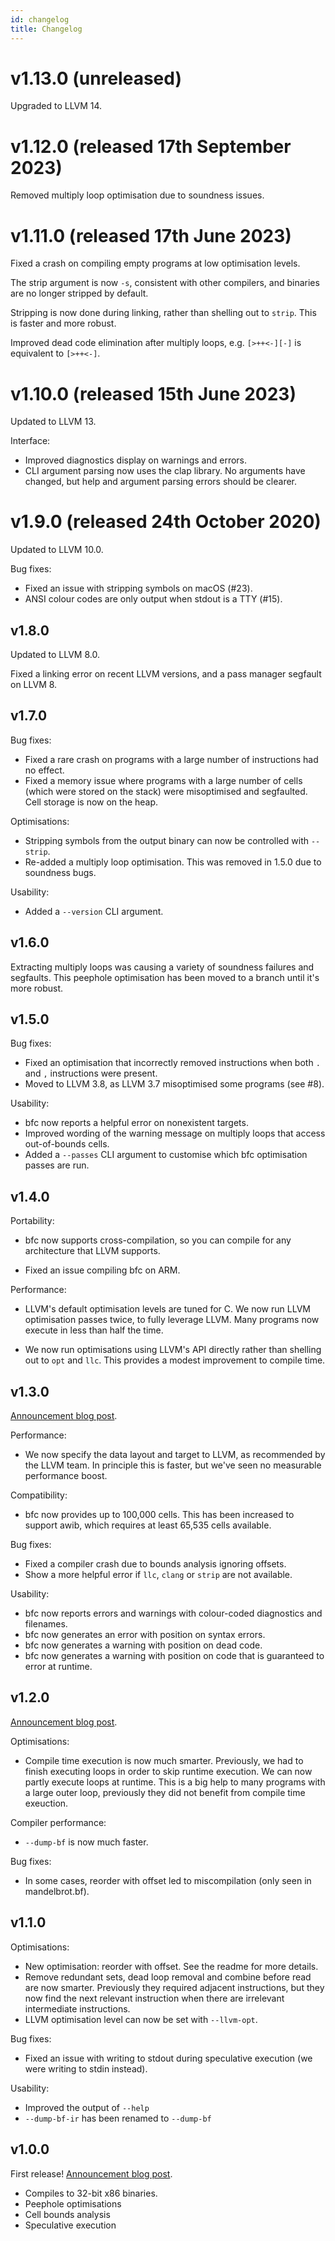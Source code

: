 ```yaml
---
id: changelog
title: Changelog
---
```


# v1.13.0 (unreleased)

Upgraded to LLVM 14.

# v1.12.0 (released 17th September 2023)

Removed multiply loop optimisation due to soundness issues.

# v1.11.0 (released 17th June 2023)

Fixed a crash on compiling empty programs at low optimisation levels.

The strip argument is now `-s`, consistent with other compilers, and
binaries are no longer stripped by default.

Stripping is now done during linking, rather than shelling out to
`strip`. This is faster and more robust.

Improved dead code elimination after multiply loops, e.g. `[>++<-][-]`
is equivalent to `[>++<-]`.

# v1.10.0 (released 15th June 2023)

Updated to LLVM 13.

Interface:

* Improved diagnostics display on warnings and errors.
* CLI argument parsing now uses the clap library. No arguments have
  changed, but help and argument parsing errors should be clearer.

# v1.9.0 (released 24th October 2020)

Updated to LLVM 10.0.

Bug fixes:

* Fixed an issue with stripping symbols on macOS (#23).
* ANSI colour codes are only output when stdout is a TTY (#15).

## v1.8.0

Updated to LLVM 8.0.

Fixed a linking error on recent LLVM versions, and a pass manager
segfault on LLVM 8.

## v1.7.0

Bug fixes:

* Fixed a rare crash on programs with a large number of instructions
  had no effect.
* Fixed a memory issue where programs with a large number of cells
  (which were stored on the stack) were misoptimised and
  segfaulted. Cell storage is now on the heap.

Optimisations:

* Stripping symbols from the output binary can now be controlled with
  `--strip`.
* Re-added a multiply loop optimisation. This was removed in 1.5.0 due to
  soundness bugs.

Usability:

* Added a `--version` CLI argument.

## v1.6.0

Extracting multiply loops was causing a variety of soundness failures
and segfaults. This peephole optimisation has been moved to a branch
until it's more robust.

## v1.5.0

Bug fixes:

* Fixed an optimisation that incorrectly removed instructions when
  both `.` and `,` instructions were present.
* Moved to LLVM 3.8, as LLVM 3.7 misoptimised some programs (see #8).

Usability:

* bfc now reports a helpful error on nonexistent targets.
* Improved wording of the warning message on multiply loops that
  access out-of-bounds cells.
* Added a `--passes` CLI argument to customise which bfc optimisation
  passes are run.

## v1.4.0

Portability:

* bfc now supports cross-compilation, so you can compile for any
  architecture that LLVM supports.

* Fixed an issue compiling bfc on ARM.

Performance:

* LLVM's default optimisation levels are tuned for C. We now run LLVM
  optimisation passes twice, to fully leverage LLVM. Many programs now
  execute in less than half the time.

* We now run optimisations using LLVM's API directly rather than
  shelling out to `opt` and `llc`. This provides a modest improvement
  to compile time.

## v1.3.0

[Announcement blog post](http://www.wilfred.me.uk/blog/2016/02/07/an-industrial-grade-bf-compiler/).

Performance:

* We now specify the data layout and target to LLVM, as recommended
  by the LLVM team. In principle this is faster, but we've seen no
  measurable performance boost.

Compatibility:

* bfc now provides up to 100,000 cells. This has been increased to
  support awib, which requires at least 65,535 cells available.

Bug fixes:

* Fixed a compiler crash due to bounds analysis ignoring offsets.
* Show a more helpful error if `llc`, `clang` or `strip` are not
  available.

Usability:

* bfc now reports errors and warnings with colour-coded diagnostics
  and filenames.
* bfc now generates an error with position on syntax errors.
* bfc now generates a warning with position on dead code.
* bfc now generates a warning with position on code that is guaranteed
  to error at runtime.

## v1.2.0

[Announcement blog post](http://www.wilfred.me.uk/blog/2015/10/18/even-more-bf-optimisations/).

Optimisations:

* Compile time execution is now much smarter. Previously, we had to
finish executing loops in order to skip runtime execution. We can now
partly execute loops at runtime. This is a big help to many programs
with a large outer loop, previously they did not benefit from compile
time exeuction.

Compiler performance:

* `--dump-bf` is now much faster.

Bug fixes:

* In some cases, reorder with offset led to miscompilation
(only seen in mandelbrot.bf).

## v1.1.0

Optimisations:

* New optimisation: reorder with offset. See the readme for more
  details.
* Remove redundant sets, dead loop removal and combine before read are
  now smarter. Previously they required adjacent instructions, but
  they now find the next relevant instruction when there are
  irrelevant intermediate instructions.
* LLVM optimisation level can now be set with `--llvm-opt`.

Bug fixes:

* Fixed an issue with writing to stdout during speculative execution
  (we were writing to stdin instead).

Usability:

* Improved the output of `--help`
* `--dump-bf-ir` has been renamed to `--dump-bf`

## v1.0.0

First release! [Announcement blog post](http://www.wilfred.me.uk/blog/2015/08/29/an-optimising-bf-compiler/).

* Compiles to 32-bit x86 binaries.
* Peephole optimisations
* Cell bounds analysis
* Speculative execution
